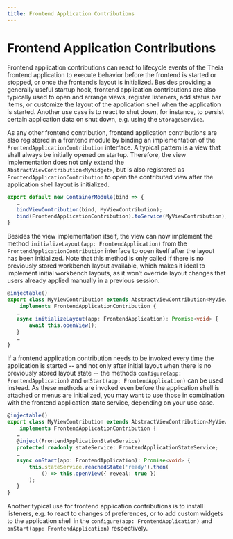 ```yaml
---
title: Frontend Application Contributions
---
```


# Frontend Application Contributions

Frontend application contributions can react to lifecycle events of the Theia frontend application to execute behavior before the frontend is started or stopped, or once the frontend’s layout is initialized.
Besides providing a generally useful startup hook, frontend application contributions are also typically used to open and arrange views, register listeners, add status bar items, or customize the layout of the application shell when the application is started.
Another use case is to react to shut down, for instance, to persist certain application data on shut down, e.g. using the `StorageService`.

As any other frontend contribution, frontend application contributions are also registered in a frontend module by binding an implementation of the `FrontendApplicationContribution` interface.
A typical pattern is a view that shall always be initially opened on startup.
Therefore, the view implementation does not only extend the `AbstractViewContribution<MyWidget>`, but is also registered as `FrontendApplicationContribution` to open the contributed view after the application shell layout is initialized.

``` typescript
export default new ContainerModule(bind => {
   …
   bindViewContribution(bind, MyViewContribution);
   bind(FrontendApplicationContribution).toService(MyViewContribution);
}
```

Besides the view implementation itself, the view can now implement the method `initializeLayout(app: FrontendApplication)` from the `FrontendApplicationContribution` interface to open itself after the layout has been initialized.
Note that this method is only called if there is no previously stored workbench layout available, which makes it ideal to implement initial workbench layouts, as it won’t override layout changes that users already applied manually in a previous session.

``` typescript
@injectable()
export class MyViewContribution extends AbstractViewContribution<MyViewWidget>
    implements FrontendApplicationContribution {
   …
   async initializeLayout(app: FrontendApplication): Promise<void> {
       await this.openView();
   }
   …
}
```

If a frontend application contribution needs to be invoked every time the application is started -- and not only after initial layout when there is no previously stored layout state -- the methods `configure(app: FrontendApplication)` and `onStart(app: FrontendApplication)` can be used instead.
As these methods are invoked even before the application shell is attached or menus are initialized, you may want to use those in combination with the frontend application state service, depending on your use case.

``` typescript
@injectable()
export class MyViewContribution extends AbstractViewContribution<MyViewWidget>
    implements FrontendApplicationContribution {
   …
   @inject(FrontendApplicationStateService)
   protected readonly stateService: FrontendApplicationStateService;
   …
   async onStart(app: FrontendApplication): Promise<void> {
       this.stateService.reachedState('ready').then(
           () => this.openView({ reveal: true })
       );
   }
}
```

Another typical use for frontend application contributions is to install listeners, e.g. to react to changes of preferences, or to add custom widgets to the application shell in the `configure(app: FrontendApplication)` and `onStart(app: FrontendApplication)` respectively.
